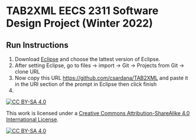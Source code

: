 # TAB2XML EECS 2311 Software Design Project (Winter 2022)
## Run Instructions
1. Download [Eclipse](https://www.eclipse.org/downloads/) and choose the lattest version of Eclipse. 
2. After setting Eclipse, go to files -> import -> Git -> Projects from Git -> clone URL
3. Now copy this URL https://github.com/csardana/TAB2XML and paste it in the URl section of the prompt in Eclipse then click finish 
4. 

   

[![CC BY-SA 4.0][cc-by-sa-shield]][cc-by-sa]

This work is licensed under a
[Creative Commons Attribution-ShareAlike 4.0 International License][cc-by-sa].

[![CC BY-SA 4.0][cc-by-sa-image]][cc-by-sa]

[cc-by-sa]: http://creativecommons.org/licenses/by-sa/4.0/
[cc-by-sa-image]: https://licensebuttons.net/l/by-sa/4.0/88x31.png
[cc-by-sa-shield]: https://img.shields.io/badge/License-CC%20BY--SA%204.0-lightgrey.svg


